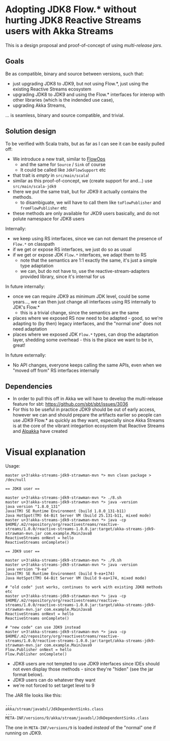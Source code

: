 # Adopting JDK8 Flow.* without hurting JDK8 Reactive Streams users with Akka Streams

This is a design proposal and proof-of-concept of using *multi-release jars*.

## Goals

Be as compatible, binary and source between versions, such that:

- just upgrading JDK8 to JDK9, but not using Flow.*, just using the existing Reactive Streams ecosystem
- upgrading JDK8 to JDK9 and using the Flow.* interfaces for interop with other libraries (which is the indended use case),
- upgrading Akka Streams,

... is seamless, binary and source compatible, and trivial.

## Solution design

To be verified with Scala traits, but as far as I can see it can be easily pulled off:

- We introduce a new trait, similar to [FlowOps](https://github.com/akka/akka/blob/master/akka-stream/src/main/scala/akka/stream/scaladsl/Flow.scala#L519)
  - and the same for `Source` / `Sink` of course
  - It could be called like `JdkFlowSupport` etc
- that trait is *empty* in `src/main/scala`!
- similar as this proof-of-concept, we (create support for and...) use `src/main/scala-jdk9`
- there we put the same trait, but for JDK9 it actually contains the methods.
  - to disambiguate, we will have to call them like `toFlowPublisher` and `fromFlowPublisher` etc
- these methods are only available for JKD9 users basically, and do not polute namespace for JDK8 users

Internally:

- we keep using RS interfaces, since we can not demant the presence of `Flow.*` on classpath
- if we get or expose RS interfaces, we just do so as usual
- if we get or expose JDK `Flow.*` interfaces, we adapt them to RS
  - note that the semantics are 1:1 exactly the same, it's just a simple type adaptation
  - we can, but do not have to, use the reactive-stream-adapters provided library, since it's internal for us

In future internally:

- once we can require JDK9 as minimum JDK level, could be some years..., we can then just change all interfaces using RS internally to JDK's Flow.*
  - this is a trivial change, since the semantics are the same
- places where we exposed RS now need to be adapted - good, so we're adapting to (by then) legacy interfaces, and the "normal one" does not need adaptation
- places where we exposed JDK `Flow.*` types, can drop the adaptation layer, shedding some overhead - this is the place we want to be in, great!

In future externally:

- No API changes, everyone keeps calling the same APIs, even when we "moved off from" RS interfaces internally

## Dependencies

- In order to pull this off in Akka we will have to develop the multi-release feature for sbt: https://github.com/sbt/sbt/issues/3036
- For this to be useful in practice JDK9 should be out of early access, however we can and should prepare the artifacts earlier so people can use JDK9 Flow.* as quickly as they want, especially since Akka Streams is at the core of the vibrant integartion ecosystem that Reactive Streams and [Alpakka](https://github.com/akka/alpakka) have created

# Visual explanation

Usage:

```
master u+3!akka-streams-jdk9-strawman-mvn *> mvn clean package > /dev/null

== JDK8 user ==

master u+3!akka-streams-jdk9-strawman-mvn *> ./8.sh
master u+3!akka-streams-jdk9-strawman-mvn *> java -version
java version "1.8.0_131"
Java(TM) SE Runtime Environment (build 1.8.0_131-b11)
Java HotSpot(TM) 64-Bit Server VM (build 25.131-b11, mixed mode)
master u+3!akka-streams-jdk9-strawman-mvn *> java -cp $HOME/.m2/repository/org/reactivestreams/reactive-streams/1.0.0/reactive-streams-1.0.0.jar:target/akka-streams-jdk9-strawman-mvn.jar com.example.MainJava8
ReactiveStreams onNext = hello
ReactiveStreams onComplete()

== JDK9 user == 

master u+3!akka-streams-jdk9-strawman-mvn *> ./9.sh
master u+3!akka-streams-jdk9-strawman-mvn *> java -version
java version "9-ea"
Java(TM) SE Runtime Environment (build 9-ea+174)
Java HotSpot(TM) 64-Bit Server VM (build 9-ea+174, mixed mode)

# "old code" just works, continues to work with existing JDK8 methods etc
master u+3!akka-streams-jdk9-strawman-mvn *> java -cp $HOME/.m2/repository/org/reactivestreams/reactive-streams/1.0.0/reactive-streams-1.0.0.jar:target/akka-streams-jdk9-strawman-mvn.jar com.example.MainJava8
ReactiveStreams onNext = hello
ReactiveStreams onComplete()

# "new code" can use JDK9 instead
master u+3!akka-streams-jdk9-strawman-mvn *> java -cp $HOME/.m2/repository/org/reactivestreams/reactive-streams/1.0.0/reactive-streams-1.0.0.jar:target/akka-streams-jdk9-strawman-mvn.jar com.example.MainJava9
Flow.Publisher onNext = hello
Flow.Publisher onComplete()
```

- JDK8 users are not tempted to use JDK9 interfaces since IDEs should not even display those methods - since they're "hiden" (see the jar format below).
- JDK9 users can do whatever they want
- we're not forced to set target level to 9


The JAR file looks like this:

```
...
akka/stream/javadsl/JdkDependentSinks.class
...
META-INF/versions/9/akka/stream/javadsl/JdkDependentSinks.class
```

The one in `META-INF/versions/9` is loaded *instead* of the "normal" one if running on JDK9.
